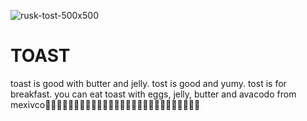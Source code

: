 ![rusk-tost-500x500](https://user-images.githubusercontent.com/88748968/129109907-45af8950-388c-4438-b66c-06e77a10859e.png)
# TOAST
toast is good with butter and jelly. 
tost is good and yumy. tost is for breakfast. you can eat toast with eggs, jelly, butter and avacodo from mexivco🍞🍞🍞🍞🍞🍞🧈🧈🧈🧈🧈🍞🍞🍞🍞🍞🍞🍞🍞🍞🍞🍞🍞🍞🍞🍞🧈
